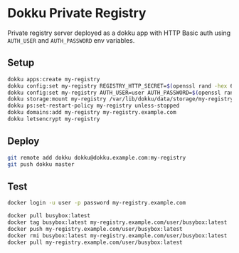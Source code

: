 # Dokku Private Registry

Private registry server deployed as a dokku app with HTTP Basic auth using
`AUTH_USER` and `AUTH_PASSWORD` env variables.

## Setup

```bash
dokku apps:create my-registry
dokku config:set my-registry REGISTRY_HTTP_SECRET=$(openssl rand -hex 64)
dokku config:set my-registry AUTH_USER=user AUTH_PASSWORD=$(openssl rand -hex 16)
dokku storage:mount my-registry /var/lib/dokku/data/storage/my-registry:/var/lib/registry
dokku ps:set-restart-policy my-registry unless-stopped
dokku domains:add my-registry my-registry.example.com
dokku letsencrypt my-registry
```

## Deploy

```bash
git remote add dokku dokku@dokku.example.com:my-registry
git push dokku master
```

## Test

```bash
docker login -u user -p password my-registry.example.com

docker pull busybox:latest
docker tag busybox:latest my-registry.example.com/user/busybox:latest
docker push my-registry.example.com/user/busybox:latest
docker rmi busybox:latest my-registry.example.com/user/busybox:latest
docker pull my-registry.example.com/user/busybox:latest
```

